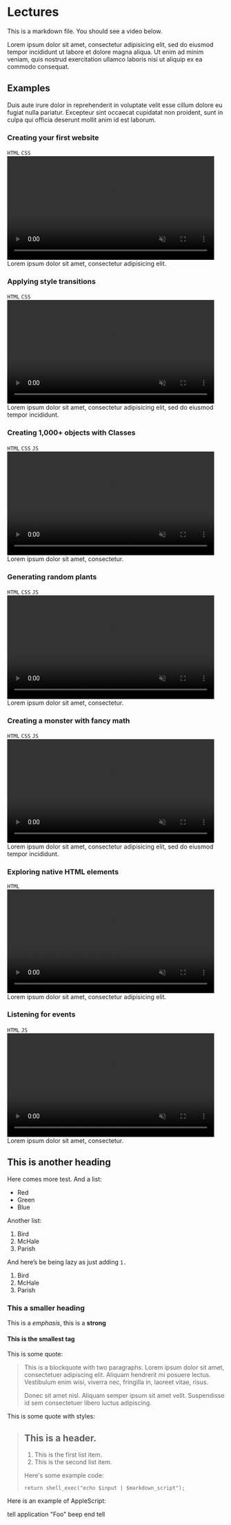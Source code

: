 # Lectures

This is a markdown file. You should see a video below.

Lorem ipsum dolor sit amet, consectetur adipisicing elit, sed do eiusmod tempor incididunt ut labore et dolore magna aliqua. Ut enim ad minim veniam, quis nostrud exercitation ullamco laboris nisi ut aliquip ex ea commodo consequat.

## Examples

Duis aute irure dolor in reprehenderit in voluptate velit esse cillum dolore eu fugiat nulla pariatur. Excepteur sint occaecat cupidatat non proident, sunt in culpa qui officia deserunt mollit anim id est laborum.


### Creating your first website
`HTML` `CSS`
<video height="240" autoplay muted loop playsinline>
  <source src="examples/bio.mp4" type="video/mp4">
</video>
Lorem ipsum dolor sit amet, consectetur adipisicing elit.

### Applying style transitions
`HTML` `CSS`
<video height="240" autoplay muted loop playsinline>
  <source src="examples/sky.mp4" type="video/mp4">
</video>
Lorem ipsum dolor sit amet, consectetur adipisicing elit, sed do eiusmod tempor incididunt.

### Creating 1,000+ objects with Classes
`HTML` `CSS` `JS`
<video height="240" autoplay muted loop playsinline>
  <source src="examples/popup.mp4" type="video/mp4">
</video>
Lorem ipsum dolor sit amet, consectetur.

### Generating random plants
`HTML` `CSS` `JS`
<video height="240" autoplay muted loop playsinline>
  <source src="examples/garden.mp4" type="video/mp4">
</video>
Lorem ipsum dolor sit amet, consectetur.

### Creating a monster with fancy math
`HTML` `CSS` `JS`
<video height="240" autoplay muted loop playsinline>
  <source src="examples/eyes.mp4" type="video/mp4">
</video>
Lorem ipsum dolor sit amet, consectetur adipisicing elit, sed do eiusmod tempor incididunt.

### Exploring native HTML elements
`HTML`
<video height="240" autoplay muted loop playsinline>
  <source src="examples/to-do.mp4" type="video/mp4">
</video>
Lorem ipsum dolor sit amet, consectetur adipisicing elit.

### Listening for events
`HTML` `JS`
<video height="240" autoplay muted loop playsinline>
  <source src="examples/dark-mode.mp4" type="video/mp4">
</video>
Lorem ipsum dolor sit amet, consectetur.

## This is another heading

Here comes more test. And a list:

-   Red
-   Green
-   Blue

Another list:

1. Bird
2. McHale
3. Parish

And here’s be being lazy as just adding `1.`

1. Bird
1. McHale
1. Parish

### This a smaller heading

This is a *emphasis*, this is a **strong**

#### This is the smallest tag

This is some quote:

> This is a blockquote with two paragraphs. Lorem ipsum dolor sit amet,
> consectetuer adipiscing elit. Aliquam hendrerit mi posuere lectus.
> Vestibulum enim wisi, viverra nec, fringilla in, laoreet vitae, risus.
>
> Donec sit amet nisl. Aliquam semper ipsum sit amet velit. Suspendisse
> id sem consectetuer libero luctus adipiscing.

This is some quote with styles:

> ## This is a header.
>
> 1.   This is the first list item.
> 2.   This is the second list item.
>
> Here's some example code:
>
>     return shell_exec("echo $input | $markdown_script");

Here is an example of AppleScript:

  tell application "Foo"
    beep
  end tell
